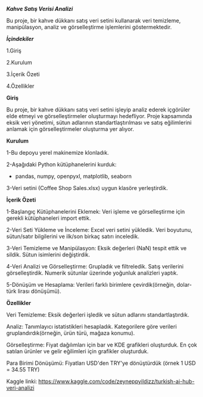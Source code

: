 *****Kahve Satış Verisi Analizi***** 

Bu proje, bir kahve dükkanı satış veri setini kullanarak veri temizleme, manipülasyon, analiz ve görselleştirme işlemlerini göstermektedir. 

***İçindekiler***

1.Giriş

2.Kurulum

3.İçerik Özeti

4.Özellikler   

**Giriş**

Bu proje, bir kahve dükkanı satış veri setini işleyip analiz ederek içgörüler elde etmeyi ve görselleştirmeler oluşturmayı hedefliyor. Proje kapsamında eksik veri yönetimi, sütun adlarının standartlaştırılması ve satış eğilimlerini anlamak için görselleştirmeler oluşturma yer alıyor. 

**Kurulum**

1-Bu depoyu yerel makinemize klonladık.

2-Aşağıdaki Python kütüphanelerini kurduk:  
- pandas, numpy, openpyxl, matplotlib, seaborn

3-Veri setini (Coffee Shop Sales.xlsx) uygun klasöre yerleştirdik.

**İçerik Özeti**

1-Başlangıç Kütüphanelerini Eklemek: Veri işleme ve görselleştirme için gerekli kütüphaneleri import ettik.

2-Veri Seti Yükleme ve İnceleme: Excel veri setini yükledik. Veri boyutunu, sütun/satır bilgilerini ve ilk/son birkaç satırı inceledik.

3-Veri Temizleme ve Manipülasyon: Eksik değerleri (NaN) tespit ettik ve sildik. Sütun isimlerini değiştirdik.

4-Veri Analizi ve Görselleştirme: Grupladık ve filtreledik. Satış verilerini görselleştirdik. Numerik sütunlar üzerinde yoğunluk analizleri yaptık.

5-Dönüşüm ve Hesaplama: Verileri farklı birimlere çevirdik(örneğin, dolar-türk lirası dönüşümü).

**Özellikler**

Veri Temizleme: Eksik değerleri işledik ve sütun adlarını standartlaştırdık. 

Analiz: Tanımlayıcı istatistikleri hesapladık. Kategorilere göre verileri gruplandırdık(örneğin, ürün türü, mağaza konumu). 

Görselleştirme: Fiyat dağılımları için bar ve KDE grafikleri oluşturduk. En çok satılan ürünler ve gelir eğilimleri için grafikler oluşturduk. 

Para Birimi Dönüşümü: Fiyatları USD'den TRY'ye dönüştürdük (örnek 1 USD = 34.55 TRY)

Kaggle linki: https://www.kaggle.com/code/zeyneppyildizz/turkish-ai-hub-veri-analizi
